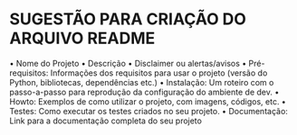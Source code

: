 # SUGESTÃO PARA CRIAÇÃO DO ARQUIVO README
• Nome do Projeto
• Descrição
• Disclaimer ou alertas/avisos
• Pré-requisitos: Informações dos requisitos para usar o projeto (versão do Python, bibliotecas, dependências etc.)
• Instalação: Um roteiro com o passo-a-passo para reprodução da configuração do ambiente de dev.
• Howto: Exemplos de como utilizar o projeto, com imagens, códigos, etc.
• Testes: Como executar os testes criados no seu projeto.
• Documentação: Link para a documentação completa do seu projeto

